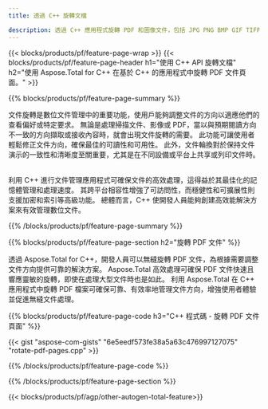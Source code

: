 ```yaml
---
title: 透過 C++ 旋轉文檔 

description: 透過 C++ 應用程式旋轉 PDF 和圖像文件，包括 JPG PNG BMP GIF TIFF SVG。
---
```


{{< blocks/products/pf/feature-page-wrap >}}
{{< blocks/products/pf/feature-page-header h1="使用 C++ API 旋轉文檔" h2="使用 Aspose.Total for C++ 在基於 C++ 的應用程式中旋轉 PDF 文件頁面。" >}}

{{% blocks/products/pf/feature-page-summary %}}

文件旋轉是數位文件管理中的重要功能，使用戶能夠調整文件的方向以適應他們的查看偏好或特定要求。 無論是處理掃描文件、影像或 PDF，當以與預期閱讀方向不一致的方向擷取或接收內容時，就會出現文件旋轉的需要。 此功能可讓使用者輕鬆修正文件方向，確保最佳的可讀性和可用性。 此外，文件輪換對於保持文件演示的一致性和清晰度至關重要，尤其是在不同設備或平台上共享或列印文件時。 <br /><br />

利用 C++ 進行文件管理應用程式可確保文件的高效處理，這得益於其最佳化的記憶體管理和處理速度。 其跨平台相容性增強了可訪問性，而穩健性和可擴展性則支援加密和索引等高級功能。 總體而言，C++ 使開發人員能夠創建高效能解決方案來有效管理數位文件。

{{% /blocks/products/pf/feature-page-summary  %}}


{{% blocks/products/pf/feature-page-section  h2="旋轉 PDF 文件" %}}

透過 Aspose.Total for C++，開發人員可以無縫旋轉 PDF 文件，為根據需要調整文件方向提供可靠的解決方案。 Aspose.Total 高效處理可確保 PDF 文件快速且響應靈敏的旋轉，即使在處理大型文件時也是如此。 利用 Aspose.Total 在 C++ 應用程式中旋轉 PDF 檔案可確保可靠、有效率地管理文件方向，增強使用者體驗並促進無縫文件處理。

{{% blocks/products/pf/feature-page-code h3="C++ 程式碼 - 旋轉 PDF 文件頁面" %}}

{{< gist "aspose-com-gists" "6e5eedf573fe38a5a63c476997127075" "rotate-pdf-pages.cpp" >}}

{{% /blocks/products/pf/feature-page-code  %}}

{{% /blocks/products/pf/feature-page-section %}}

{{< blocks/products/pf/agp/other-autogen-total-feature>}}